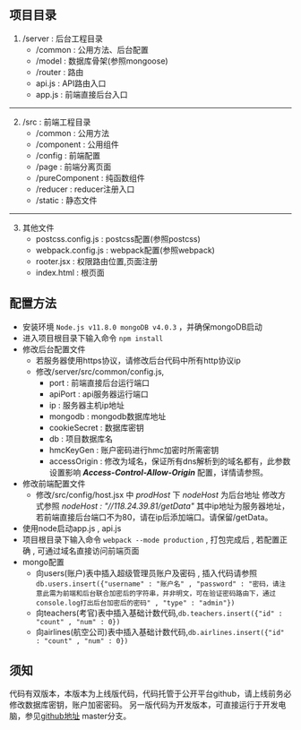 ## 项目目录
1. /server : 后台工程目录
   - /common : 公用方法、后台配置
   - /model : 数据库骨架(参照mongoose)
   - /router : 路由
   - api.js : API路由入口
   - app.js : 前端直接后台入口
----
2. /src : 前端工程目录
   - /common : 公用方法
   - /component : 公用组件
   - /config : 前端配置
   - /page : 前端分离页面
   - /pureComponent : 纯函数组件
   - /reducer : reducer注册入口
   - /static : 静态文件
----
3. 其他文件
   - postcss.config.js : postcss配置(参照postcss)
   - webpack.config.js : webpack配置(参照webpack)
   - rooter.jsx : 权限路由位置,页面注册
   - index.html : 根页面

## 配置方法

- 安装环境 ` Node.js v11.8.0 mongoDB v4.0.3 ` ，并确保mongoDB启动
- 进入项目根目录下输入命令 `npm install` 
- 修改后台配置文件
   - 若服务器使用https协议，请修改后台代码中所有http协议ip
   - 修改/server/src/common/config.js,
      - port : 前端直接后台运行端口
      - apiPort : api服务器运行端口
      - ip : 服务器主机ip地址
      - mongodb : mongodb数据库地址
      - cookieSecret : 数据库密钥
      - db : 项目数据库名
      - hmcKeyGen : 账户密码进行hmc加密时所需密钥
      - accessOrigin : 修改为域名，保证所有dns解析到的域名都有，此参数设置影响 ***Access-Control-Allow-Origin*** 配置，详情请参照。
- 修改前端配置文件
   - 修改/src/config/host.jsx 中 *prodHost* 下 *nodeHost* 为后台地址 修改方式参照 *nodeHost : "//118.24.39.81/getData"* 其中ip地址为服务器地址，若前端直接后台端口不为80，请在ip后添加端口。请保留/getData。
- 使用node启动app.js , api.js
- 项目根目录下输入命令 `webpack --mode production` , 打包完成后 , 若配置正确 , 可通过域名直接访问前端页面
- mongo配置
   - 向users(账户)表中插入超级管理员账户及密码 , 插入代码请参照 `db.users.insert({"username" : "账户名" , "password" : "密码，请注意此需为前端和后台联合加密后的字符串，并非明文，可在验证密码路由下，通过console.log打出后台加密后的密码" , "type" : "admin"})`
   - 向teachers(考官)表中插入基础计数代码,`db.teachers.insert({"id" : "count" , "num" : 0})`
   - 向airlines(航空公司)表中插入基础计数代码,`db.airlines.insert({"id" : "count" , "num" : 0})`

## 须知
代码有双版本，本版本为上线版代码，代码托管于公开平台github，请上线前务必修改数据库密钥，账户加密密码。
另一版代码为开发版本，可直接运行于开发电脑，参见[github地址](https://github.com/xxx407410849/PyhsicalExamination) master分支。


